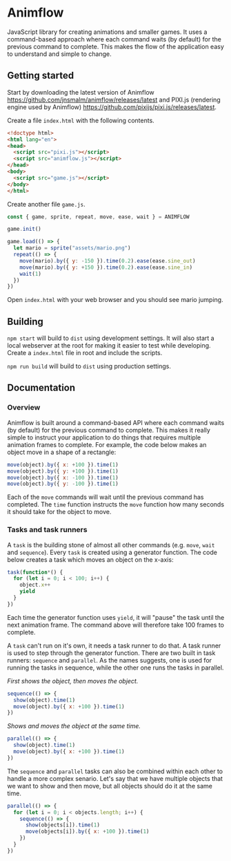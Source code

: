 # Animflow

JavaScript library for creating animations and smaller games. It uses a 
command-based approach where each command waits (by default) for the previous
command to complete. This makes the flow of the application easy to understand
and simple to change.

## Getting started

Start by downloading the latest version of Animflow 
https://github.com/jnsmalm/animflow/releases/latest and PIXI.js (rendering 
engine used by Animflow) https://github.com/pixijs/pixi.js/releases/latest.

Create a file `index.html` with the following contents.

```html
<!doctype html>
<html lang="en">
<head>
  <script src="pixi.js"></script>
  <script src="animflow.js"></script>
</head>
<body>
  <script src="game.js"></script>
</body>
</html>
```

Create another file `game.js`.

```javascript
const { game, sprite, repeat, move, ease, wait } = ANIMFLOW

game.init()

game.load(() => {
  let mario = sprite("assets/mario.png")
  repeat(() => {
    move(mario).by({ y: -150 }).time(0.2).ease(ease.sine_out)
    move(mario).by({ y: +150 }).time(0.2).ease(ease.sine_in)
    wait(1)
  })
})
```

Open `index.html` with your web browser and you should see mario jumping.

## Building

`npm start` will build to `dist` using development settings. It will also start 
a local webserver at the root for making it easier to test while developing. 
Create a `index.html` file in root and include the scripts.

`npm run build` will build to `dist` using production settings.

## Documentation

### Overview

Animflow is built around a command-based API where each command waits (by 
default) for the previous command to complete. This makes it really simple to 
instruct your application to do things that requires multiple animation frames 
to complete. For example, the code below makes an object move in a shape of a 
rectangle:

```javascript
move(object).by({ x: +100 }).time(1)
move(object).by({ y: +100 }).time(1)
move(object).by({ x: -100 }).time(1)
move(object).by({ y: -100 }).time(1)
```
Each of the `move` commands will wait until the previous command has completed. 
The `time` function instructs the `move` function how many seconds it should 
take for the object to move.

### Tasks and task runners

A `task` is the building stone of almost all other commands (e.g. `move`, 
`wait` and `sequence`). Every `task` is created using a generator 
function. The code below creates a task which moves an object on the x-axis:

```javascript
task(function*() {
  for (let i = 0; i < 100; i++) {
    object.x++
    yield
  }
})
```
Each time the generator function uses `yield`, it will "pause" the task until 
the next animation frame. The command above will therefore take 100 frames to
complete.

A `task` can't run on it's own, it needs a task runner to do that. A task runner 
is used to step through the generator function. There are two built in task 
runners: `sequence` and `parallel`. As the names suggests, one is used for 
running the tasks in sequence, while the other one runs the tasks in parallel.

*First shows the object, then moves the object.*

```javascript
sequence(() => {
  show(object).time(1)
  move(object).by({ x: +100 }).time(1)
})
```
*Shows and moves the object at the same time.*

```javascript
parallel(() => {
  show(object).time(1)
  move(object).by({ x: +100 }).time(1)
})
```
The `sequence` and `parallel` tasks can also be combined within each other to
handle a more complex senario. Let's say that we have multiple objects that we
want to show and then move, but all objects should do it at the same time.

```javascript
parallel(() => {
  for (let i = 0; i < objects.length; i++) {
    sequence(() => {
      show(objects[i]).time(1)
      move(objects[i]).by({ x: +100 }).time(1)
    })
  }
})
```